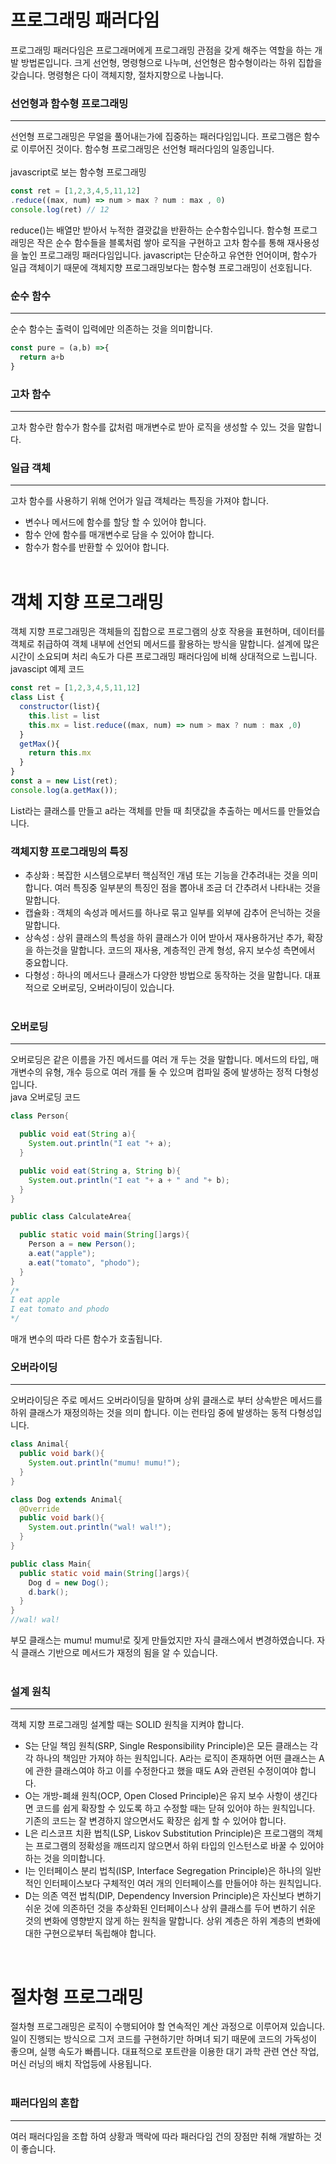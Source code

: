 # 프로그래밍 패러다임
프로그래밍 패러다임은 프로그래머에게 프로그래밍 관점을 갖게 해주는 역할을 하는 개발 방법론입니다. 크게 선언형, 명령형으로 나누며, 선언형은 함수형이라는 하위 집합을 갖습니다. 명령형은 다이 객체지향, 절차지향으로 나눕니다.

### 선언형과 함수형 프로그래밍
***
선언형 프로그래밍은 무얼을 풀어내는가에 집중하는 패러다임입니다. 프로그램은 함수로 이루어진 것이다. 함수형 프로그래밍은 선언형 패러다임의 일종입니다.
<br><br>
javascript로 보는 함수형 프로그래밍
```javascript
const ret = [1,2,3,4,5,11,12]
.reduce((max, num) => num > max ? num : max , 0)
console.log(ret) // 12
```
reduce()는 배열만 받아서 누적한 결괏값을 반환하는 순수함수입니다. 함수형 프로그래밍은 작은 순수 함수들을 블록처럼 쌓아 로직을 구현하고 고차 함수를 통해 재사용성을 높인 프로그래밍 패러다임입니다. javascript는 단순하고 유연한 언어이며, 함수가 일급 객체이기 때문에 객체지향 프로그래밍보다는 함수형 프로그래밍이 선호됩니다.

### 순수 함수 
***
순수 함수는 출력이 입력에만 의존하는 것을 의미합니다.
```javascript
const pure = (a,b) =>{
  return a+b
}
```

### 고차 함수
***
고차 함수란 함수가 함수를 값처럼 매개변수로 받아 로직을 생성할 수 있느 것을 말합니다.

### 일급 객체
***
고차 함수를 사용하기 위해 언어가 일급 객체라는 특징을 가져야 합니다.
<br>
* 변수나 메서드에 함수를 할당 할 수 있어야 합니다.
* 함수 안에 함수를 매개변수로 담을 수 있어야 합니다.
* 함수가 함수를 반환할 수 있어야 합니다.
<br><br>

# 객체 지향 프로그래밍
객체 지향 프로그래밍은 객체들의 집합으로 프로그램의 상호 작용을 표현하며, 데이터를 객체로 취급하여 객체 내부에 선언되 메서드를 활용하는 방식을 말합니다. 설계에 많은 시간이 소요되며 처리 속도가 다른 프로그래밍 패러다임에 비해 상대적으로 느립니다.
<br>
javascipt 예제 코드
```javascript
const ret = [1,2,3,4,5,11,12]
class List {
  constructor(list){
    this.list = list
    this.mx = list.reduce((max, num) => num > max ? num : max ,0)
  }
  getMax(){
    return this.mx
  }
}
const a = new List(ret);
console.log(a.getMax());
```
List라는 클래스를 만들고 a라는 객체를 만들 때 최댓값을 추출하는 메서드를 만들었습니다.

### 객체지향 프로그래밍의 특징
* 추상화 : 복잡한 시스템으로부터 핵심적인 개념 또는 기능을 간추려내는 것을 의미합니다. 여러 특징중 일부분의 특징인 점을 뽑아내 조금 더 간추려서 나타내는 것을 말합니다.
* 캡슐화 : 객체의 속성과 메서드를 하나로 묶고 일부를 외부에 감추어 은닉하는 것을 말합니다.
* 상속성 : 상위 클래스의 특성을 하위 클래스가 이어 받아서 재사용하거난 추가, 확장을 하는것을 말합니다. 코드의 재사용, 계층적인 관계 형성, 유지 보수성 측면에서 중요합니다.
* 다형성 : 하나의 메서드나 클래스가 다양한 방법으로 동작하는 것을 말합니다. 대표적으로 오버로딩, 오버라이딩이 있습니다. 
<br><br>
### 오버로딩
***
오버로딩은 같은 이름을 가진 메서드를 여러 개 두는 것을 말합니다. 메서드의 타입, 매개변수의 유형, 개수 등으로 여러 개를 둘 수 있으며 컴파일 중에 발생하는 정적 다형성입니다.
<br>java 오버로딩 코드
```java
class Person{

  public void eat(String a){
    System.out.println("I eat "+ a);
  }

  public void eat(String a, String b){
    System.out.println("I eat "+ a + " and "+ b);
  }
}

public class CalculateArea{

  public static void main(String[]args){
    Person a = new Person();
    a.eat("apple");
    a.eat("tomato", "phodo");
  }
}
/*
I eat apple
I eat tomato and phodo
*/
```
매개 변수의 따라 다른 함수가 호출됩니다.

### 오버라이딩
***
오버라이딩은 주로 메서드 오버라이딩을 말하며 상위 클래스로 부터 상속받은 메서드를 하위 클래스가 재정의하는 것을 의미 합니다. 이는 런타임 중에 발생하는 동적 다형성입니다.
```java
class Animal{
  public void bark(){
    System.out.println("mumu! mumu!");
  }
}

class Dog extends Animal{
  @Override
  public void bark(){
    System.out.println("wal! wal!");
  }
}

public class Main{
  public static void main(String[]args){
    Dog d = new Dog();
    d.bark();
  }
}
//wal! wal!
```
부모 클래스는 mumu! mumu!로 짖게 만들었지만 자식 클래스에서 변경하였습니다. 자식 클래스 기반으로 메서드가 재정의 됨을 알 수 있습니다.
<br>
<br>
### 설계 원칙
***
객체 지향 프로그래밍 설계할 때는 SOLID 원칙을 지켜야 합니다.
* S는 단일 책임 원칙(SRP, Single Responsibility Principle)은 모든 클래스는 각각 하나의 책임만 가져야 하는 원칙입니다. A라는 로직이 존재하면 어떤 클래스는 A에 관한 클래스여야 하고 이를 수정한다고 했을 때도 A와 관련된 수정이여야 합니다.
* O는 개방-폐쇄 원칙(OCP, Open Closed Principle)은 유지 보수 사항이 생긴다면 코드를 쉽게 확장할 수 있도록 하고 수정할 때는 닫혀 있어야 하는 원칙입니다. 기존의 코드는 잘 변경하지 않으면서도 확장은 쉽게 할 수 있어야 합니다.
* L은 리스코프 치환 법칙(LSP, Liskov Substitution Principle)은 프로그램의 객체는 프로그램의 정확성을 깨뜨리지 않으면서 하위 타입의 인스턴스로 바꿀 수 있어야 하는 것을 의미합니다.
* I는 인터페이스 분리 법칙(ISP, Interface Segregation Principle)은 하나의 일반적인 인터페이스보다 구체적인 여러 개의 인터페이스를 만들어야 하는 원칙입니다.
* D는 의존 역전 법칙(DIP, Dependency Inversion Principle)은 자신보다 변하기 쉬운 것에 의존하던 것을 추상화된 인터페이스나 상위 클래스를 두어 변하기 쉬운 것의 변화에 영향받지 않게 하는 원칙을 말합니다. 상위 계층은 하위 계층의 변화에 대한 구현으로부터 독립해야 합니다.

<br>

# 절차형 프로그래밍
절차형 프로그래밍은 로직이 수행되어야 할 연속적인 계산 과정으로 이루어져 있습니다. 일이 진행되는 방식으로 그저 코드를 구현하기만 하며녀 되기 때문에 코드의 가독성이 좋으며, 실행 속도가 빠릅니다. 대표적으로 포트란을 이용한 대기 과학 관련 연산 작업, 머신 러닝의 배치 작업등에 사용됩니다.
<br><br>


### 패러다임의 혼합
***
여러 패러다임을 조합 하여 상황과 맥락에 따라 패러다임 건의 장점만 취해 개발하는 것이 좋습니다. 
